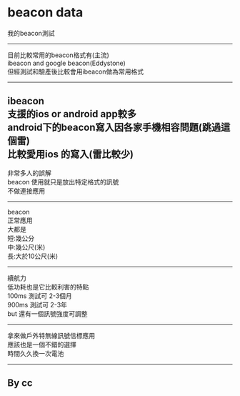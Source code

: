 beacon data
===

我的beacon測試

---

目前比較常用的beacon格式有(主流)<br>
ibeacon and google beacon(Eddystone)<br>
但經測試和驗產後比較會用ibeacon做為常用格式<br>

---

ibeacon<br>
支援的ios or android app較多<br>
android下的beacon寫入因各家手機相容問題(跳過這個雷)<br>
比較愛用ios 的寫入(雷比較少)<br>
---

非常多人的誤解<br>
beacon 使用就只是放出特定格式的訊號<br>
不做連接應用<br>


---

beacon<br>
正常應用<br>
大都是<br>
短:幾公分<br>
中:幾公尺(米)<br>
長:大於10公尺(米)<br>

---

續航力<br>
低功耗也是它比較利害的特點<br>
100ms 測試可 2-3個月<br>
900ms 測試可 2-3年<br>
but 還有一個訊號強度可調整<br>

---

拿來做戶外特無線訊號信標應用<br>
應該也是一個不錯的選擇<br>
時間久久換一次電池<br>

---
By cc
--
